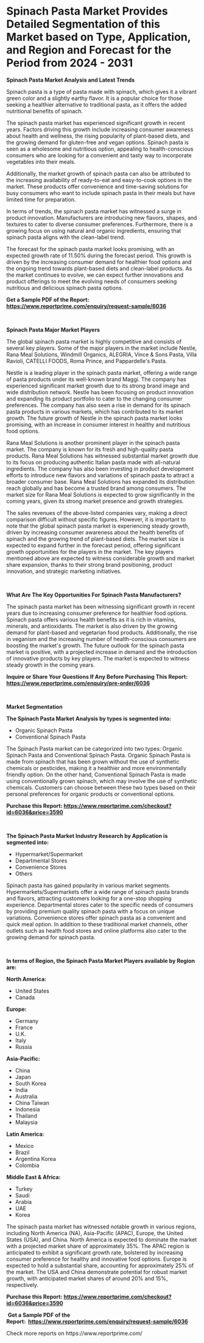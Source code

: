 <p><h1>Spinach Pasta Market Provides Detailed Segmentation of this Market based on Type, Application, and Region and Forecast for the Period from 2024 - 2031</h1></p><p><strong>Spinach Pasta Market Analysis and Latest Trends</strong></p>
<p><p>Spinach pasta is a type of pasta made with spinach, which gives it a vibrant green color and a slightly earthy flavor. It is a popular choice for those seeking a healthier alternative to traditional pasta, as it offers the added nutritional benefits of spinach.</p><p>The spinach pasta market has experienced significant growth in recent years. Factors driving this growth include increasing consumer awareness about health and wellness, the rising popularity of plant-based diets, and the growing demand for gluten-free and vegan options. Spinach pasta is seen as a wholesome and nutritious option, appealing to health-conscious consumers who are looking for a convenient and tasty way to incorporate vegetables into their meals.</p><p>Additionally, the market growth of spinach pasta can also be attributed to the increasing availability of ready-to-eat and easy-to-cook options in the market. These products offer convenience and time-saving solutions for busy consumers who want to include spinach pasta in their meals but have limited time for preparation.</p><p>In terms of trends, the spinach pasta market has witnessed a surge in product innovation. Manufacturers are introducing new flavors, shapes, and textures to cater to diverse consumer preferences. Furthermore, there is a growing focus on using natural and organic ingredients, ensuring that spinach pasta aligns with the clean-label trend.</p><p>The forecast for the spinach pasta market looks promising, with an expected growth rate of 11.50% during the forecast period. This growth is driven by the increasing consumer demand for healthier food options and the ongoing trend towards plant-based diets and clean-label products. As the market continues to evolve, we can expect further innovations and product offerings to meet the evolving needs of consumers seeking nutritious and delicious spinach pasta options.</p></p>
<p><strong>Get a Sample PDF of the Report:&nbsp; <a href="https://www.reportprime.com/enquiry/request-sample/6036">https://www.reportprime.com/enquiry/request-sample/6036</a></strong></p>
<p>&nbsp;</p>
<p><strong>Spinach Pasta Major Market Players</strong></p>
<p><p>The global spinach pasta market is highly competitive and consists of several key players. Some of the major players in the market include Nestle, Rana Meal Solutions, Windmill Organics, ALEGRIA, Vince & Sons Pasta, Villa Ravioli, CATELLI FOODS, Roma Prince, and Pappardelle's Pasta.</p><p>Nestle is a leading player in the spinach pasta market, offering a wide range of pasta products under its well-known brand Maggi. The company has experienced significant market growth due to its strong brand image and wide distribution network. Nestle has been focusing on product innovation and expanding its product portfolio to cater to the changing consumer preferences. The company has also seen a rise in demand for its spinach pasta products in various markets, which has contributed to its market growth. The future growth of Nestle in the spinach pasta market looks promising, with an increase in consumer interest in healthy and nutritious food options.</p><p>Rana Meal Solutions is another prominent player in the spinach pasta market. The company is known for its fresh and high-quality pasta products. Rana Meal Solutions has witnessed substantial market growth due to its focus on producing authentic Italian pasta made with all-natural ingredients. The company has also been investing in product development efforts to introduce new flavors and variations of spinach pasta to attract a broader consumer base. Rana Meal Solutions has expanded its distribution reach globally and has become a trusted brand among consumers. The market size for Rana Meal Solutions is expected to grow significantly in the coming years, given its strong market presence and growth strategies.</p><p>The sales revenues of the above-listed companies vary, making a direct comparison difficult without specific figures. However, it is important to note that the global spinach pasta market is experiencing steady growth, driven by increasing consumer awareness about the health benefits of spinach and the growing trend of plant-based diets. The market size is expected to expand further in the forecast period, offering significant growth opportunities for the players in the market. The key players mentioned above are expected to witness considerable growth and market share expansion, thanks to their strong brand positioning, product innovation, and strategic marketing initiatives.</p></p>
<p>&nbsp;</p>
<p><strong>What Are The Key Opportunities For Spinach Pasta Manufacturers?</strong></p>
<p><p>The spinach pasta market has been witnessing significant growth in recent years due to increasing consumer preference for healthier food options. Spinach pasta offers various health benefits as it is rich in vitamins, minerals, and antioxidants. The market is also driven by the growing demand for plant-based and vegetarian food products. Additionally, the rise in veganism and the increasing number of health-conscious consumers are boosting the market's growth. The future outlook for the spinach pasta market is positive, with a projected increase in demand and the introduction of innovative products by key players. The market is expected to witness steady growth in the coming years.</p></p>
<p><strong>Inquire or Share Your Questions If Any Before Purchasing This Report: <a href="https://www.reportprime.com/enquiry/pre-order/6036">https://www.reportprime.com/enquiry/pre-order/6036</a></strong></p>
<p>&nbsp;</p>
<p><strong>Market Segmentation</strong></p>
<p><strong>The Spinach Pasta Market Analysis by types is segmented into:</strong></p>
<p><ul><li>Organic Spinach Pasta</li><li>Conventional Spinach Pasta</li></ul></p>
<p><p>The Spinach Pasta market can be categorized into two types: Organic Spinach Pasta and Conventional Spinach Pasta. Organic Spinach Pasta is made from spinach that has been grown without the use of synthetic chemicals or pesticides, making it a healthier and more environmentally friendly option. On the other hand, Conventional Spinach Pasta is made using conventionally grown spinach, which may involve the use of synthetic chemicals. Customers can choose between these two types based on their personal preferences for organic products or conventional options.</p></p>
<p><strong>Purchase this Report:&nbsp;<a href="https://www.reportprime.com/checkout?id=6036&price=3590">https://www.reportprime.com/checkout?id=6036&price=3590</a></strong></p>
<p>&nbsp;</p>
<p><strong>The Spinach Pasta Market Industry Research by Application is segmented into:</strong></p>
<p><ul><li>Hypermarket/Supermarket</li><li>Departmental Stores</li><li>Convenience Stores</li><li>Others</li></ul></p>
<p><p>Spinach pasta has gained popularity in various market segments. Hypermarkets/Supermarkets offer a wide range of spinach pasta brands and flavors, attracting customers looking for a one-stop shopping experience. Departmental stores cater to the specific needs of consumers by providing premium quality spinach pasta with a focus on unique variations. Convenience stores offer spinach pasta as a convenient and quick meal option. In addition to these traditional market channels, other outlets such as health food stores and online platforms also cater to the growing demand for spinach pasta.</p></p>
<p>&nbsp;</p>
<p><strong>In terms of Region, the Spinach Pasta Market Players available by Region are:</strong></p>
<p>
    <p> <strong> North America: </strong>
        <ul>
            <li>United States</li>
            <li>Canada</li>
        </ul>
        </p> 
    <p> <strong> Europe: </strong>
        <ul>
            <li>Germany</li>
            <li>France</li>
            <li>U.K.</li>
            <li>Italy</li>
            <li>Russia</li>
        </ul>
        </p> 
    <p> <strong> Asia-Pacific: </strong>
        <ul>
            <li>China</li>
            <li>Japan</li>
            <li>South Korea</li>
            <li>India</li>
            <li>Australia</li>
            <li>China Taiwan</li>
            <li>Indonesia</li>
            <li>Thailand</li>
            <li>Malaysia</li>
        </ul>
        </p> 
    <p> <strong> Latin America: </strong>
        <ul>
            <li>Mexico</li>
            <li>Brazil</li>
            <li>Argentina Korea</li>
            <li>Colombia</li>
        </ul>
        </p> 
    <p> <strong> Middle East & Africa: </strong>
        <ul>
            <li>Turkey</li>
            <li>Saudi</li>
            <li>Arabia</li>
            <li>UAE</li>
            <li>Korea</li>
        </ul>
    </p>
    </p>
<p><p>The spinach pasta market has witnessed notable growth in various regions, including North America (NA), Asia-Pacific (APAC), Europe, the United States (USA), and China. North America is expected to dominate the market with a projected market share of approximately 35%. The APAC region is anticipated to exhibit a significant growth rate, bolstered by increasing consumer preference for healthy and innovative food options. Europe is expected to hold a substantial share, accounting for approximately 25% of the market. The USA and China demonstrate potential for robust market growth, with anticipated market shares of around 20% and 15%, respectively.</p></p>
<p><strong>Purchase this Report: <a href="https://www.reportprime.com/checkout?id=6036&price=3590">https://www.reportprime.com/checkout?id=6036&price=3590</a></strong></p>
<p>&nbsp;<strong>Get a Sample PDF of the Report:&nbsp;&nbsp;<a href="https://www.reportprime.com/enquiry/request-sample/6036">https://www.reportprime.com/enquiry/request-sample/6036</a></strong></p>
<p><strong></strong></p>
<p>Check more reports on https://www.reportprime.com/</p>